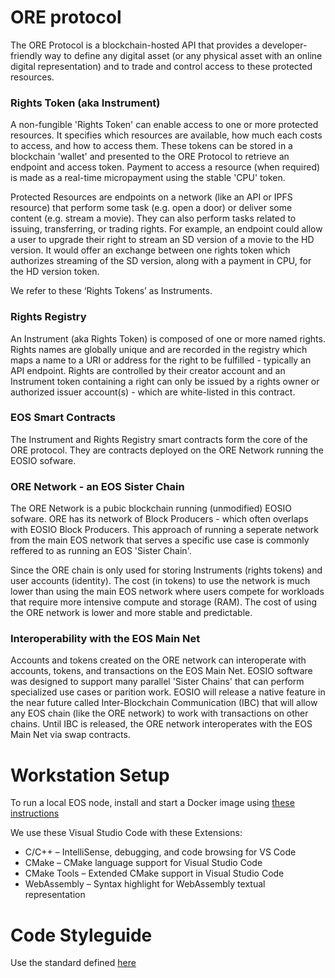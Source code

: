 
# ORE protocol

The ORE Protocol is a blockchain-hosted API that provides a developer-friendly way to define any digital asset (or any physical asset with an online digital representation) and to trade and control access to these protected resources.

### Rights Token (aka Instrument)
A non-fungible 'Rights Token' can enable access to one or more protected resources. It specifies which resources are available, how much each costs to access, and how to access them. These tokens can be stored in a blockchain 'wallet' and presented to the ORE Protocol to retrieve an endpoint and access token. Payment to access a resource (when required) is made as a real-time micropayment using the stable 'CPU' token.

Protected Resources are endpoints on a network (like an API or IPFS resource) that perform some task (e.g. open a door) or deliver some content (e.g. stream a movie). They can also perform tasks related to issuing, transferring, or trading rights. For example, an endpoint could allow a user to upgrade their right to stream an SD version of a movie to the HD version. It would offer an exchange between one rights token which authorizes streaming of the SD version, along with a payment in CPU, for the HD version token.

We refer to these ‘Rights Tokens’ as Instruments.

### Rights Registry
An Instrument (aka Rights Token) is composed of one or more named rights. Rights names are globally unique and are recorded in the registry which maps a name to a URI or address for the right to be fulfilled - typically an API endpoint. Rights are controlled by their creator account and an Instrument token containing a right can only be issued by a rights owner or authorized issuer account(s) - which are white-listed in this contract.

### EOS Smart Contracts

The Instrument and Rights Registry smart contracts form the core of the ORE protocol. They are contracts deployed on the ORE Network running the EOSIO sofware. 

### ORE Network - an EOS Sister Chain

The ORE Network is a pubic blockchain running (unmodified) EOSIO sofware. ORE has its network of Block Producers - which often overlaps with EOSIO Block Producers. This approach of running a seperate network from the main EOS network that serves a specific use case is commonly reffered to as running an EOS 'Sister Chain'.

Since the ORE chain is only used for storing Instruments (rights tokens) and user accounts (identity). The cost (in tokens) to use the network is much lower than using the main EOS network where users compete for workloads that require more intensive compute and storage (RAM). The cost of using the ORE network is lower and more stable and predictable.

### Interoperability with the EOS Main Net

Accounts and tokens created on the ORE network can interoperate with accounts, tokens, and transactions on the EOS Main Net. EOSIO software was designed to support many parallel 'Sister Chains' that can perform specialized use cases or parition work. EOSIO will release a native feature in the near future called Inter-Blockchain Communication (IBC) that will allow any EOS chain (like the ORE network) to work with transactions on other chains. Until IBC is released, the ORE network interoperates with the EOS Main Net via swap contracts. 

# Workstation Setup

To run a local EOS node, install and start a Docker image using [these instructions](https://developers.eos.io/eosio-home/docs/getting-the-software)

We use these Visual Studio Code with these Extensions:
- C/C++ – IntelliSense, debugging, and code browsing for VS Code
- CMake – CMake language support for Visual Studio Code
- CMake Tools – Extended CMake support in Visual Studio Code
- WebAssembly – Syntax highlight for WebAssembly textual representation

# Code Styleguide

Use the standard defined [here](https://developers.eos.io/eosio-home/docs/coding-standards)
